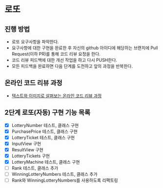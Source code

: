 # 로또
## 진행 방법
* 로또 요구사항을 파악한다.
* 요구사항에 대한 구현을 완료한 후 자신의 github 아이디에 해당하는 브랜치에 Pull Request(이하 PR)를 통해 코드 리뷰 요청을 한다.
* 코드 리뷰 피드백에 대한 개선 작업을 하고 다시 PUSH한다.
* 모든 피드백을 완료하면 다음 단계를 도전하고 앞의 과정을 반복한다.

## 온라인 코드 리뷰 과정
* [텍스트와 이미지로 살펴보는 온라인 코드 리뷰 과정](https://github.com/next-step/nextstep-docs/tree/master/codereview)

## 2단계 로또(자동) 구현 기능 목록

- [X] LotteryNumber 테스트, 클래스 구현
- [X] PurchasePrice 테스트, 클래스 구현
- [X] LotteryTicket 테스트, 클래스 구현
- [X] InputView 구현
- [X] ResultView 구현
- [X] LotteryTickets 구현
- [X] LotteryMachine 테스트, 클래스 구현
- [ ] Rank 테스트, 클래스 추가
- [ ] WinningLotteryNumbers 테스트, 클래스 추가
- [ ] Rank와 WinningLotteryNumbers를 사용하도록 리팩토링